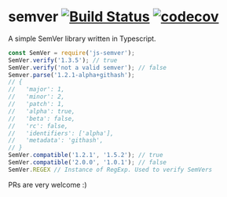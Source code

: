 # semver [![Build Status](https://travis-ci.com/openswap/semver.svg?token=77tGVGQm8MEqHiybdQbG&branch=master)](https://travis-ci.com/openswap/semver) [![codecov](https://codecov.io/gh/openswap/semver/branch/master/graph/badge.svg?token=v03B5DDbqX)](https://codecov.io/gh/openswap/semver)

A simple SemVer library written in Typescript.
```js
const SemVer = require('js-semver');
SemVer.verify('1.3.5'); // true
SemVer.verify('not a valid semver'); // false
Semver.parse('1.2.1-alpha+githash');
// {
//   'major': 1,
//   'minor': 2,
//   'patch': 1,
//   'alpha': true,
//   'beta': false,
//   'rc': false,
//   'identifiers': ['alpha'],
//   'metadata': 'githash',
// }
SemVer.compatible('1.2.1', '1.5.2'); // true
SemVer.compatible('2.0.0', '1.0.1'); // false
SemVer.REGEX // Instance of RegExp. Used to verify SemVers
```
PRs are very welcome :)
